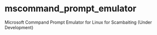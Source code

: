 # mscommand_prompt_emulator
Microsoft Commpand Prompt Emulator for Linux for Scambaiting (Under Development)
